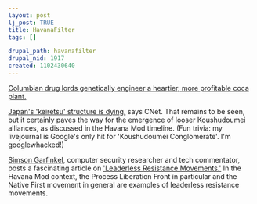 ```yaml
--- 
layout: post
lj_post: TRUE
title: HavanaFilter
tags: []

drupal_path: havanafilter
drupal_nid: 1917
created: 1102430640
---
```

<a href="http://story.news.yahoo.com/news?tmpl=story&u=/nm/20041207/od_nm/cocaine_dc_1&cid=573">Columbian drug lords genetically engineer a heartier, more profitable coca plant.</a>

<a href="http://news.com.com/Keiretsu+dynasties+give+way+to+global+changes/2009-1041_3-5471874.html?tag=jp.toc">Japan's 'keiretsu' structure is dying,</a> says CNet. That remains to be seen, but it certainly paves the way for the emergence of looser Koushudoumei alliances, as discussed in the Havana Mod timeline. (Fun  trivia: my livejournal is Google's only hit for 'Koushudoumei Conglomerate'. I'm googlewhacked!)

<a href="http://www.simson.net/blog/">Simson Garfinkel</a>, computer security researcher and tech commentator, posts a fascinating article on <a href="http://www.firstmonday.org/issues/issue8_3/garfinkel/">'Leaderless Resistance Movements.'</a> In the Havana Mod context, the Process Liberation Front in particular and the Native First movement in general are examples of leaderless resistance movements.
